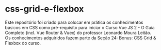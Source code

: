 # css-grid-e-flexbox
Este repositório foi criado para colocar em prática os conhecimentos básicos em CSS como pré-requisito para iniciar o Curso Vue JS 2 - O Guia Completo (incl. Vue Router &amp; Vuex) do professor Leonardo Moura Leitão. Os conhecimentos adquiridos fazem parte da Seção 24: Bonus: CSS Grid &amp; Flexbox  do curso.
